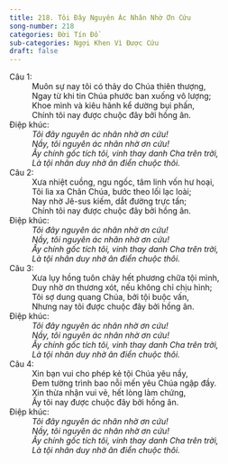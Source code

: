 ```yaml
---
title: 218. Tôi Đây Nguyên Ác Nhân Nhờ Ơn Cứu
song-number: 218
categories: Đời Tín Đồ
sub-categories: Ngợi Khen Vì Được Cứu
draft: false
---
```

<dl><dt>Câu 1:</dt><dd data-verse="1">Muôn sự nay tôi có thảy do Chúa thiên thượng, <br/>Ngay từ khi tin Chúa phước ban xuống vô lượng; <br/>Khoe mình và kiêu hãnh kể dường bụi phấn, <br/>Chính tôi nay được chuộc đây bởi hồng ân. </dd><dt>Điệp khúc:</dt><dd data-chorus="1"><em>Tôi đây nguyên ác nhân nhờ ơn cứu! <br/>Nầy, tôi nguyên ác nhân nhờ ơn cứu! <br/>Ấy chính gốc tích tôi, vinh thay danh Cha trên trời, <br/>Là tội nhân duy nhờ ân điển chuộc thôi. </em></dd><dt>Câu 2:</dt><dd data-verse="2">Xưa nhiệt cuồng, ngu ngốc, tâm linh vốn hư hoại, <br/>Tôi lìa xa Chân Chúa, bước theo lối lạc loài; <br/>Nay nhờ Jê-sus kiếm, dắt đường trực tấn; <br/>Chính tôi nay được chuộc đây bởi hồng ân. </dd><dt>Điệp khúc:</dt><dd data-chorus="1"><em>Tôi đây nguyên ác nhân nhờ ơn cứu! <br/>Nầy, tôi nguyên ác nhân nhờ ơn cứu! <br/>Ấy chính gốc tích tôi, vinh thay danh Cha trên trời, <br/>Là tội nhân duy nhờ ân điển chuộc thôi. </em></dd><dt>Câu 3:</dt><dd data-verse="3">Xưa lụy hồng tuôn chảy hết phương chữa tội mình, <br/>Duy nhờ ơn thương xót, nếu không chỉ chịu hình; <br/>Tôi sợ dung quang Chúa, bởi tội buộc vấn, <br/>Nhưng nay tôi được chuộc đây bởi hồng ân. <dt>Điệp khúc:</dt><dd data-chorus="1"><em>Tôi đây nguyên ác nhân nhờ ơn cứu! <br/>Nầy, tôi nguyên ác nhân nhờ ơn cứu! <br/>Ấy chính gốc tích tôi, vinh thay danh Cha trên trời, <br/>Là tội nhân duy nhờ ân điển chuộc thôi. </em></dd><dt>Câu 4:</dt><dd data-verse="4">Xin bạn vui cho phép kẻ tội Chúa yêu nầy, <br/>Đem tường trình bao nỗi mến yêu Chúa ngập đầy. <br/>Xin thừa nhận vui vẻ, hết lòng làm chứng, <br/>Ấy tôi nay được chuộc đây bởi hồng ân. </dd><dt>Điệp khúc:</dt><dd data-chorus="1"><em>Tôi đây nguyên ác nhân nhờ ơn cứu! <br/>Nầy, tôi nguyên ác nhân nhờ ơn cứu! <br/>Ấy chính gốc tích tôi, vinh thay danh Cha trên trời, <br/>Là tội nhân duy nhờ ân điển chuộc thôi. </em></dd></dl>